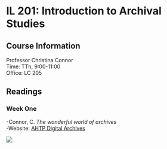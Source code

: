 # IL 201: Introduction to Archival Studies

## Course Information

Professor Christina Connor\
Time: TTh, 9:00-11:00\
Office: LC 205

## Readings
 
### Week One

-Connor, C. *The wonderful world of archives*\
-Website: [AHTP Digital Archives](https://libguides.ramapo.edu/digitalAHTP)

![](https://inteng-storage.s3.amazonaws.com/images/SEPTEMBER/sizes/printing_press_resize_md.jpg)
